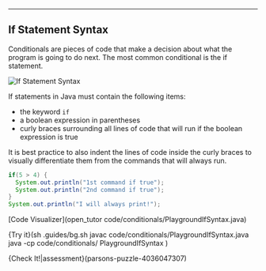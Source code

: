 ---

## If Statement Syntax

Conditionals are pieces of code that make a decision about what the program is going to do next. The most common conditional is the if statement.

![If Statement Syntax](.guides/img/if-statement-syntax.png)


If statements in Java must contain the following items:
* the keyword `if`
* a boolean expression in parentheses 	
* curly braces surrounding all lines of code that will run if the boolean expression is true

It is best practice to also indent the lines of code inside the curly braces to visually differentiate them from the commands that will always run.	


```java	
if(5 > 4) {
  System.out.println("1st command if true");
  System.out.println("2nd command if true");
}	
System.out.println("I will always print!");	
```


[Code Visualizer](open_tutor code/conditionals/PlaygroundIfSyntax.java)


{Try it}(sh .guides/bg.sh javac code/conditionals/PlaygroundIfSyntax.java java -cp code/conditionals/ PlaygroundIfSyntax )


{Check It!|assessment}(parsons-puzzle-4036047307)
